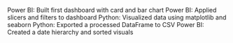 Power BI: Built first dashboard with card and bar chart
Power BI: Applied slicers and filters to dashboard
Python: Visualized data using matplotlib and seaborn
Python: Exported a processed DataFrame to CSV
Power BI: Created a date hierarchy and sorted visuals
